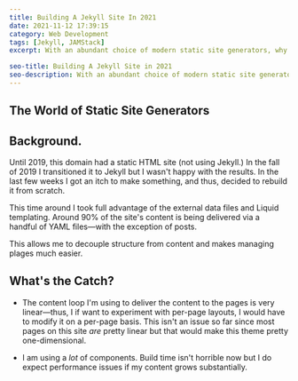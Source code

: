 ```yaml
---
title: Building A Jekyll Site In 2021
date: 2021-11-12 17:39:15
category: Web Development
tags: [Jekyll, JAMStack]
excerpt: With an abundant choice of modern static site generators, why would someone still use Jekyll in 2021?

seo-title: Building A Jekyll Site in 2021
seo-description: With an abundant choice of modern static site generators, why would someone still use Jekyll in 2021? 
---
```

## The World of Static Site Generators


## Background.
Until 2019, this domain had a static HTML site (not using Jekyll.) In the fall of 2019 I transitioned it to Jekyll but I wasn't happy with the results. In the last few weeks I got an itch to make something, and thus, decided to rebuild it from scratch. 

This time around I took full advantage of the external data files and Liquid templating. Around 90% of the site's content is being delivered via a handful of YAML files&mdash;with the exception of posts. 

This allows me to decouple structure from content and makes managing plages much easier. 

## What's the Catch?
- The content loop I'm using to deliver the content to the pages is very linear&mdash;thus, I if want to experiment with per-page layouts, I would have to modify it on a per-page basis. This isn't an issue so far since most pages on this site <em>are</em> pretty linear but that would make this theme pretty one-dimensional.
    
- I am using a <em>lot</em> of components. Build time isn't horrible now but I do expect performance issues if my content grows substantially. 